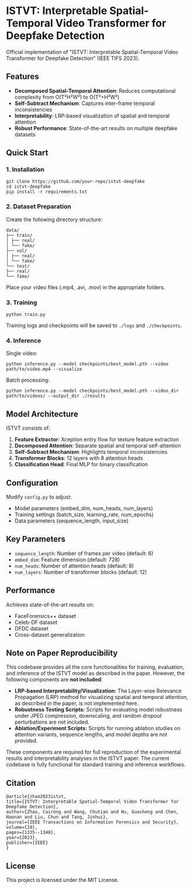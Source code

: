 # ISTVT: Interpretable Spatial-Temporal Video Transformer for Deepfake Detection

Official implementation of "ISTVT: Interpretable Spatial-Temporal Video Transformer for Deepfake Detection" (IEEE TIFS 2023).

## Features

- **Decomposed Spatial-Temporal Attention**: Reduces computational complexity from O(T²H²W²) to O(T²+H²W²)
- **Self-Subtract Mechanism**: Captures inter-frame temporal inconsistencies  
- **Interpretability**: LRP-based visualization of spatial and temporal attention
- **Robust Performance**: State-of-the-art results on multiple deepfake datasets

## Quick Start

### 1. Installation
```
git clone https://github.com/your-repo/istvt-deepfake
cd istvt-deepfake
pip install -r requirements.txt
```

### 2. Dataset Preparation

Create the following directory structure:
```
data/
├── train/
│ ├── real/
│ └── fake/
├── val/
│ ├── real/
│ └── fake/
└── test/
├── real/
└── fake/
```

Place your video files (.mp4, .avi, .mov) in the appropriate folders.

### 3. Training
```
python train.py
```

Training logs and checkpoints will be saved to `./logs` and `./checkpoints`.

### 4. Inference

Single video:
```
python inference.py --model checkpoints/best_model.pth --video path/to/video.mp4 --visualize
```

Batch processing:
```
python inference.py --model checkpoints/best_model.pth --video_dir path/to/videos/ --output_dir ./results
```

## Model Architecture

ISTVT consists of:

1. **Feature Extractor**: Xception entry flow for texture feature extraction
2. **Decomposed Attention**: Separate spatial and temporal self-attention 
3. **Self-Subtract Mechanism**: Highlights temporal inconsistencies
4. **Transformer Blocks**: 12 layers with 8 attention heads
5. **Classification Head**: Final MLP for binary classification

## Configuration

Modify `config.py` to adjust:
- Model parameters (embed_dim, num_heads, num_layers)
- Training settings (batch_size, learning_rate, num_epochs)
- Data parameters (sequence_length, input_size)

## Key Parameters

- `sequence_length`: Number of frames per video (default: 6)
- `embed_dim`: Feature dimension (default: 728)
- `num_heads`: Number of attention heads (default: 8)
- `num_layers`: Number of transformer blocks (default: 12)

## Performance

Achieves state-of-the-art results on:
- FaceForensics++ dataset
- Celeb-DF dataset  
- DFDC dataset
- Cross-dataset generalization

## Note on Paper Reproducibility

This codebase provides all the core functionalities for training, evaluation, and inference of the ISTVT model as described in the paper. However, the following components are **not included**:

- **LRP-based Interpretability/Visualization:** The Layer-wise Relevance Propagation (LRP) method for visualizing spatial and temporal attention, as described in the paper, is not implemented here.
- **Robustness Testing Scripts:** Scripts for evaluating model robustness under JPEG compression, downscaling, and random dropout perturbations are not included.
- **Ablation/Experiment Scripts:** Scripts for running ablation studies on attention variants, sequence lengths, and model depths are not provided.

These components are required for full reproduction of the experimental results and interpretability analyses in the ISTVT paper. The current codebase is fully functional for standard training and inference workflows.

## Citation
```
@article{zhao2023istvt,
title={ISTVT: Interpretable Spatial-Temporal Video Transformer for Deepfake Detection},
author={Zhao, Cairong and Wang, Chutian and Hu, Guosheng and Chen, Haonan and Liu, Chun and Tang, Jinhui},
journal={IEEE Transactions on Information Forensics and Security},
volume={18},
pages={1335--1348},
year={2023},
publisher={IEEE}
}
```

## License

This project is licensed under the MIT License.
